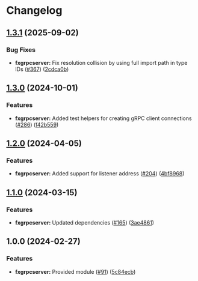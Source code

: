 # Changelog

## [1.3.1](https://github.com/ankorstore/yokai/compare/fxgrpcserver/v1.3.0...fxgrpcserver/v1.3.1) (2025-09-02)


### Bug Fixes

* **fxgrpcserver:** Fix resolution collision by using full import path in type IDs ([#367](https://github.com/ankorstore/yokai/issues/367)) ([2cdca0b](https://github.com/ankorstore/yokai/commit/2cdca0b66f4cb594fa6d3d41fe9c5783191b126a))

## [1.3.0](https://github.com/ankorstore/yokai/compare/fxgrpcserver/v1.2.0...fxgrpcserver/v1.3.0) (2024-10-01)


### Features

* **fxgrpcserver:** Added test helpers for creating gRPC client connections ([#286](https://github.com/ankorstore/yokai/issues/286)) ([f42b559](https://github.com/ankorstore/yokai/commit/f42b559a49baad3f1fb3e2c20e43ead44de1bff3))

## [1.2.0](https://github.com/ankorstore/yokai/compare/fxgrpcserver/v1.1.0...fxgrpcserver/v1.2.0) (2024-04-05)


### Features

* **fxgrpcserver:** Added support for listener address ([#204](https://github.com/ankorstore/yokai/issues/204)) ([4bf8968](https://github.com/ankorstore/yokai/commit/4bf89684121dae4e24bbc63a4199102da378b1ce))

## [1.1.0](https://github.com/ankorstore/yokai/compare/fxgrpcserver/v1.0.0...fxgrpcserver/v1.1.0) (2024-03-15)


### Features

* **fxgrpcserver:** Updated dependencies ([#165](https://github.com/ankorstore/yokai/issues/165)) ([3ae4861](https://github.com/ankorstore/yokai/commit/3ae48616a5cfc9d2da245a5c70100dcce341184c))

## 1.0.0 (2024-02-27)


### Features

* **fxgrpcserver:** Provided module ([#91](https://github.com/ankorstore/yokai/issues/91)) ([5c84ecb](https://github.com/ankorstore/yokai/commit/5c84ecbc5970dda3f702af7ed15622296fa4ea22))
